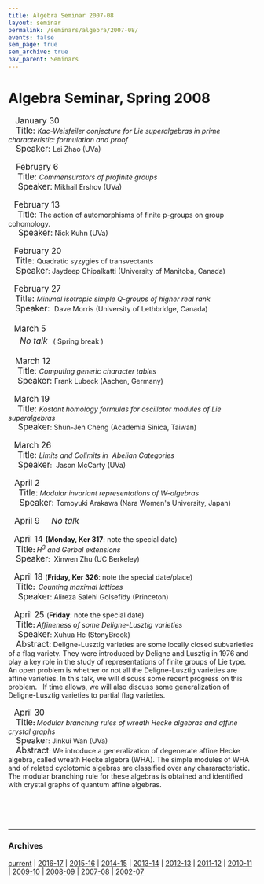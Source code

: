```yaml
---
title: Algebra Seminar 2007-08
layout: seminar
permalink: /seminars/algebra/2007-08/
events: false
sem_page: true
sem_archive: true
nav_parent: Seminars
---
```


<h1 class="mt-2 mb-4">Algebra Seminar, Spring 2008</h1>


<big>&nbsp;&nbsp; January 30</big><br>
&nbsp;&nbsp;&nbsp; <big>Title: <small style="font-style: italic;">Kac-Weisfeiler
conjecture for
Lie superalgebras in prime characteristic: formulation and proof</small></big><br>
&nbsp;&nbsp;&nbsp; <big>Speaker: <small>Lei Zhao (UVa)<br>
<br>
&nbsp; &nbsp; <big>February 6<br>
&nbsp;&nbsp;&nbsp; Title: </big></small></big><span
 style="font-style: italic;">Commensurators of profinite groups<br>
&nbsp;&nbsp;&nbsp;&nbsp; </span><big>Speaker:</big> Mikhail Ershov
(UVa)<span style="font-style: italic;"><br>
</span><big><small><br>
</small></big>&nbsp;&nbsp; <big>February 13<br>
&nbsp;&nbsp;&nbsp; Title: </big>The action of automorphisms of finite
p-groups on group cohomology.
<br>
&nbsp;&nbsp;&nbsp;&nbsp;<big>
Speaker:</big> Nick Kuhn (UVa)<br>
&nbsp;
<br>
&nbsp;&nbsp; <big>February 20<br>
&nbsp;&nbsp; Title: <span style="font-style: italic;"></span></big>Quadratic
syzygies of transvectants <big><span style="font-style: italic;"></span><br>
</big>&nbsp;&nbsp;&nbsp; <big>Speaker</big>: Jaydeep Chipalkatti
(University of Manitoba, Canada)<br>
<br>
&nbsp;&nbsp; <big>February 27<br>
&nbsp;&nbsp; Title: </big><span style="font-style: italic;">Minimal
isotropic simple Q-groups of higher real rank</span><big><br>
&nbsp;&nbsp; Speaker:&nbsp; </big>Dave Morris (University of
Lethbridge, Canada)<br>
<br>
&nbsp;&nbsp; <big>March 5<big>&nbsp;&nbsp; </big><br>
&nbsp;&nbsp;&nbsp;&nbsp; <span style="font-style: italic;">No talk</span><big>&nbsp;
</big><small>(
Spring break )</small><br>
<br>
&nbsp;&nbsp; March 12<br>
&nbsp;&nbsp;&nbsp; Title: </big><span style="font-style: italic;">Computing
generic character tables</span><big><br>
&nbsp; &nbsp; Speaker: <small>Frank Lubeck</small></big> (Aachen,
Germany)<span style="font-weight: bold;"><br>
</span><br>
&nbsp;&nbsp; <big>March 19 <br>
&nbsp;&nbsp;&nbsp; Title: </big><span style="font-style: italic;">Kostant
homology formulas for oscillator
modules of Lie superalgebras</span><br>
&nbsp;&nbsp; &nbsp; <big>Speaker</big>: Shun-Jen Cheng (Academia
Sinica, Taiwan)<br>
<br>
&nbsp;&nbsp; <big>March 26 <br>
&nbsp;&nbsp;&nbsp; Title: </big><span style="font-style: italic;">Limits
and Colimits in</span><span
 style="font-family: monospace; font-style: italic;"> </span><span
 style="font-style: italic;">Abelian Categories
</span><br>
&nbsp;&nbsp; &nbsp; <big>Speaker</big>:&nbsp; Jason McCarty (UVa)<br>
<br>
&nbsp;&nbsp;<big> April 2</big><br>
&nbsp;&nbsp;&nbsp;<big>&nbsp; Title:</big> <span
 style="font-style: italic;">Modular
invariant&nbsp;representations&nbsp;of W-algebras</span><br>
&nbsp;<big>&nbsp;&nbsp;&nbsp; Speaker: </big>Tomoyuki Arakawa (Nara
Women's University, Japan)<br>
&nbsp;
<br>
&nbsp;&nbsp;<big> April 9&nbsp;&nbsp;&nbsp;&nbsp; <span
 style="font-style: italic;">No talk</span></big><br>
<br>
&nbsp;&nbsp; <big>April 14 </big><span style="font-weight: bold;">(Monday,
Ker 317</span>:
note the special date)<br>
&nbsp;&nbsp;&nbsp; <big>Title</big><span style="font-weight: bold;">: </span><span
 style="font-style: italic;">
H</span><sup class="moz-txt-sup" style="font-style: italic;">3</sup><span
 style="font-style: italic;"> and Gerbal extensions</span><span
 style="font-family: monospace;"><br>
</span>&nbsp;&nbsp;&nbsp; <big>Speaker</big>:&nbsp; Xinwen Zhu (UC
Berkeley)<br>
&nbsp;
<br>
&nbsp;&nbsp; <big>April 18 </big>(<span style="font-weight: bold;">Friday,
Ker 326</span>:
note the special date/place)<br>
&nbsp;&nbsp;&nbsp; <big>Title</big><span style="font-weight: bold;">:&nbsp;
</span><span style="font-style: italic;">Counting maximal lattices</span>
<br>
&nbsp;&nbsp;&nbsp;&nbsp; <big>Speaker</big>: Alireza Salehi Golsefidy
(Princeton)<br>
<br>
&nbsp;&nbsp; <big>April 25 </big>(<span style="font-weight: bold;">Friday</span>:
note the special date)<br>
&nbsp;&nbsp;&nbsp; <big>Title</big><span style="font-weight: bold;">: </span><span
 style="font-style: italic;">Affineness of some Deligne-Lusztig
varieties
</span><br>
&nbsp;&nbsp;&nbsp;&nbsp; <big>Speaker</big>: Xuhua He (StonyBrook)<br>
&nbsp;&nbsp;&nbsp; <big>Abstract:</big> Deligne-Lusztig varieties are
some locally closed subvarieties of a flag variety. They were
introduced by Deligne and Lusztig in 1976 and play a key role in the study of
representations of finite groups of Lie type. An open problem is
whether or not all the Deligne-Lusztig varieties are affine varieties.
In this talk, we will discuss some recent progress
on this problem. &nbsp; If time allows, we will also discuss some
generalization of Deligne-Lusztig varieties to partial flag varieties.
<br>
<br>
&nbsp;&nbsp; <big>April 30&nbsp; </big><br>
&nbsp;&nbsp;&nbsp; <big>Title</big><span style="font-weight: bold;">: </span><span
 style="font-style: italic;">Modular </span><span
 style="font-style: italic;">branching rules of</span><span
 style="font-weight: bold;"> </span><span style="font-style: italic;">wreath
Hecke algebras </span><span style="font-style: italic;">and affine
crystal graphs</span><span style="font-family: monospace;"><br>
</span>&nbsp;&nbsp;&nbsp; <big>Speaker</big>: Jinkui Wan (UVa)<br>
&nbsp;&nbsp;&nbsp; <big>Abstract</big>: We introduce a generalization
of degenerate affine Hecke algebra, called wreath Hecke algebra (WHA).
The simple modules of WHA and of related cyclotomic algebras are classified over any
chararacteristic. The modular branching rule for these algebras is
obtained and identified with crystal graphs of quantum affine algebras.<br>
<br>
<br>
<br>
<br>

<hr />
<h3 class="mb-3">Archives</h3>

<a href="/seminars/algebra/">current</a> |
<a href="/seminars/algebra/2016-17/">2016-17</a> |
<a href="/seminars/algebra/2015-16/">2015-16</a> |
<a href="/seminars/algebra/2014-15/">2014-15</a> |
<a href="/seminars/algebra/2013-14/">2013-14</a> |
<a href="/seminars/algebra/2012-13/">2012-13</a> |
<a href="/seminars/algebra/2011-12/">2011-12</a> |
<a href="/seminars/algebra/2010-11/">2010-11</a> |
<a href="/seminars/algebra/2009-10/">2009-10</a> |
<a href="/seminars/algebra/2008-09/">2008-09</a> |
<a href="/seminars/algebra/2007-08/">2007-08</a> |
<a href="/seminars/algebra/AlgSeminarOld/">2002-07</a>
</body>
</html>
